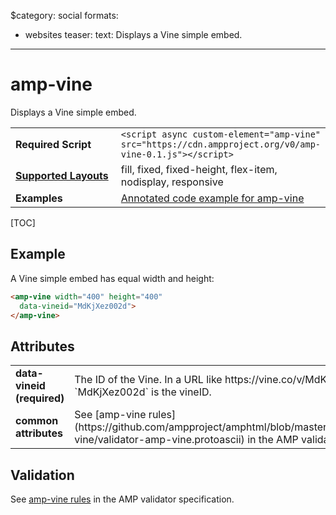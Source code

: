 $category: social
formats:
  - websites
teaser:
  text: Displays a Vine simple embed.
---
<!---
Copyright 2015 The AMP HTML Authors. All Rights Reserved.

Licensed under the Apache License, Version 2.0 (the "License");
you may not use this file except in compliance with the License.
You may obtain a copy of the License at

      http://www.apache.org/licenses/LICENSE-2.0

Unless required by applicable law or agreed to in writing, software
distributed under the License is distributed on an "AS-IS" BASIS,
WITHOUT WARRANTIES OR CONDITIONS OF ANY KIND, either express or implied.
See the License for the specific language governing permissions and
limitations under the License.
-->

# amp-vine

Displays a Vine simple embed.

<table>
  <tr>
    <td width="40%"><strong>Required Script</strong></td>
    <td><code>&lt;script async custom-element="amp-vine" src="https://cdn.ampproject.org/v0/amp-vine-0.1.js">&lt;/script></code></td>
  </tr>
  <tr>
    <td class="col-fourty"><strong><a href="https://www.ampproject.org/docs/guides/responsive/control_layout.html">Supported Layouts</a></strong></td>
    <td>fill, fixed, fixed-height, flex-item, nodisplay, responsive</td>
  </tr>
  <tr>
    <td width="40%"><strong>Examples</strong></td>
    <td><a href="https://ampbyexample.com/components/amp-vine/">Annotated code example for amp-vine</a></td>
  </tr>
</table>

[TOC]

## Example

A Vine simple embed has equal width and height:

```html
<amp-vine width="400" height="400"
  data-vineid="MdKjXez002d">
</amp-vine>
```

## Attributes

<table class="ad-m-table-listing">
  <tr>
    <td width="40%"><strong>data-vineid (required)</strong></td>
    <td>The ID of the Vine. In a URL like https://vine.co/v/MdKjXez002d, `MdKjXez002d` is the vineID.</td>
  </tr>
  <tr>
    <td width="40%"><strong>common attributes</strong></td>
    <td>See [amp-vine rules](https://github.com/ampproject/amphtml/blob/master/extensions/amp-vine/validator-amp-vine.protoascii) in the AMP validator specification.</td>
  </tr>
</table>

## Validation

See [amp-vine rules](https://github.com/ampproject/amphtml/blob/master/extensions/amp-vine/validator-amp-vine.protoascii) in the AMP validator specification.
